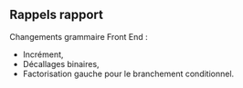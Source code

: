 ## Rappels rapport

Changements grammaire Front End :
- Incrément,
- Décallages binaires,
- Factorisation gauche pour le branchement conditionnel.
